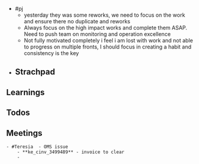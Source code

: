- #pj
	- yesterday they was some reworks, we need to focus on the work and ensure there no duplicate and reworks
	- Always focus on the high impact works and complete them ASAP.  Need to push team on monitoring and operation excellence
	- Not fully motivated completely i feel i am lost with work and not able to progress on multiple fronts, I should focus in creating a habit and consistency is the key
- ## Strachpad
## Learnings
## Todos
## Meetings
	- #Teresia  - OMS issue
		- **ke_cinv_3499489** - invoice to clear
		-